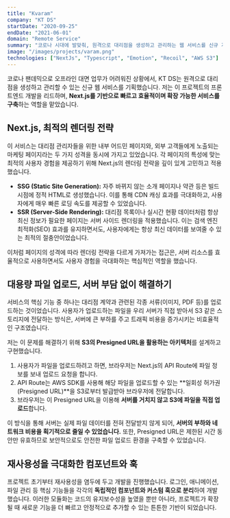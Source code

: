 ```yaml
---
title: "Kvaram"
company: "KT DS"
startDate: "2020-09-25"
endDate: "2021-06-01"
domain: "Remote Service"
summary: "코로나 시대에 발맞춰, 원격으로 대리점을 생성하고 관리하는 웹 서비스를 신규 개발했습니다."
image: "/images/projects/varam.png"
technologies: ["NextJs", "Typescript", "Emotion", "Recoil", "AWS S3"]
---
```


코로나 팬데믹으로 오프라인 대면 업무가 어려워진 상황에서, KT DS는 원격으로 대리점을 생성하고 관리할 수 있는 신규 웹 서비스를 기획했습니다. 저는 이 프로젝트의 프론트엔드 개발을 리드하며, **Next.js를 기반으로 빠르고 효율적이며 확장 가능한 서비스를 구축**하는 역할을 맡았습니다.

## Next.js, 최적의 렌더링 전략

이 서비스는 대리점 관리자들을 위한 내부 어드민 페이지와, 외부 고객들에게 노출되는 마케팅 페이지라는 두 가지 성격을 동시에 가지고 있었습니다. 각 페이지의 특성에 맞는 최적의 사용자 경험을 제공하기 위해 Next.js의 렌더링 전략을 깊이 있게 고민하고 적용했습니다.

- **SSG (Static Site Generation):** 자주 바뀌지 않는 소개 페이지나 약관 등은 빌드 시점에 정적 HTML로 생성했습니다. 이를 통해 CDN 캐싱 효과를 극대화하고, 사용자에게 매우 빠른 로딩 속도를 제공할 수 있었습니다.
- **SSR (Server-Side Rendering):** 대리점 목록이나 실시간 현황 데이터처럼 항상 최신 정보가 필요한 페이지는 서버 사이드 렌더링을 적용했습니다. 이는 검색 엔진 최적화(SEO) 효과를 유지하면서도, 사용자에게는 항상 최신 데이터를 보여줄 수 있는 최적의 절충안이었습니다.

이처럼 페이지의 성격에 따라 렌더링 전략을 다르게 가져가는 접근은, 서버 리소스를 효율적으로 사용하면서도 사용자 경험을 극대화하는 핵심적인 역할을 했습니다.

## 대용량 파일 업로드, 서버 부담 없이 해결하기

서비스의 핵심 기능 중 하나는 대리점 계약과 관련된 각종 서류(이미지, PDF 등)를 업로드하는 것이었습니다. 사용자가 업로드하는 파일을 우리 서버가 직접 받아서 S3 같은 스토리지에 전달하는 방식은, 서버에 큰 부하를 주고 트래픽 비용을 증가시키는 비효율적인 구조였습니다.

저는 이 문제를 해결하기 위해 **S3의 Presigned URL을 활용하는 아키텍처**를 설계하고 구현했습니다.

1.  사용자가 파일을 업로드하려고 하면, 브라우저는 Next.js의 API Route에 파일 정보를 보내 업로드 요청을 합니다.
2.  API Route는 AWS SDK를 사용해 해당 파일을 업로드할 수 있는 **일회성 허가권(Presigned URL)**을 S3로부터 발급받아 브라우저에 전달합니다.
3.  브라우저는 이 Presigned URL을 이용해 **서버를 거치지 않고 S3에 파일을 직접 업로드**합니다.

이 방식을 통해 서버는 실제 파일 데이터를 전혀 전달받지 않게 되어, **서버의 부하와 네트워크 비용을 획기적으로 줄일 수 있었습니다.** 또한, Presigned URL은 제한된 시간 동안만 유효하므로 보안적으로도 안전한 파일 업로드 환경을 구축할 수 있었습니다.

## 재사용성을 극대화한 컴포넌트와 훅

프로젝트 초기부터 재사용성을 염두에 두고 개발을 진행했습니다. 로그인, 애니메이션, 파일 관리 등 핵심 기능들을 각각의 **독립적인 컴포넌트와 커스텀 훅으로 분리**하여 개발했습니다. 이러한 모듈화는 코드의 유지보수성을 높였을 뿐만 아니라, 프로젝트가 확장될 때 새로운 기능을 더 빠르고 안정적으로 추가할 수 있는 튼튼한 기반이 되었습니다.

